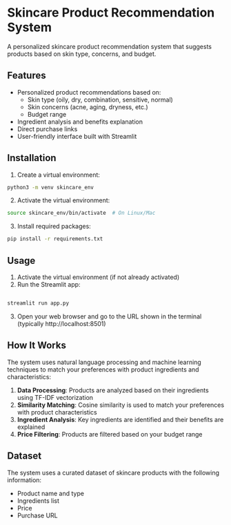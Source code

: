 # Skincare Product Recommendation System

A personalized skincare product recommendation system that suggests products based on skin type, concerns, and budget.

## Features

- Personalized product recommendations based on:
  - Skin type (oily, dry, combination, sensitive, normal)
  - Skin concerns (acne, aging, dryness, etc.)
  - Budget range
- Ingredient analysis and benefits explanation
- Direct purchase links
- User-friendly interface built with Streamlit

## Installation

1. Create a virtual environment:
```bash
python3 -m venv skincare_env
```

2. Activate the virtual environment:
```bash
source skincare_env/bin/activate  # On Linux/Mac
```

3. Install required packages:
```bash
pip install -r requirements.txt
```

## Usage

1. Activate the virtual environment (if not already activated)
2. Run the Streamlit app:
```bash

streamlit run app.py
```

3. Open your web browser and go to the URL shown in the terminal (typically http://localhost:8501)

## How It Works

The system uses natural language processing and machine learning techniques to match your preferences with product ingredients and characteristics:

1. **Data Processing**: Products are analyzed based on their ingredients using TF-IDF vectorization
2. **Similarity Matching**: Cosine similarity is used to match your preferences with product characteristics
3. **Ingredient Analysis**: Key ingredients are identified and their benefits are explained
4. **Price Filtering**: Products are filtered based on your budget range

## Dataset

The system uses a curated dataset of skincare products with the following information:
- Product name and type
- Ingredients list
- Price
- Purchase URL
